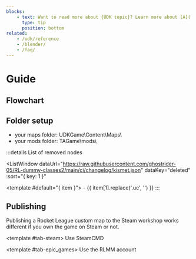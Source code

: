 ```yaml
---
blocks:
    - text: Want to read more about {UDK topic}? Learn more about [A](./) or [B](./)
      type: tip
      position: bottom
related:
    - /udk/reference
    - /blender/
    - /faq/
---
```


# Guide

## Flowchart

<!--@include: ./flowchart/component.md -->

## Folder setup

- your maps folder: <PreferenceSetting :renderValue="true" storeKey="rlmm-path-udk" defaultValue="C:\UDK\RLMM\" type="input" />UDKGame\Content\Maps\
- your mods folder: <PreferenceSetting :renderValue="true" storeKey="rlmm-path-rl" defaultValue="C:\Games\SteamApps\common\rocketleague\" type="input" />TAGame\mods\

:::details List of removed nodes

<script setup>
import { ListWindow } from '../../../lib/'
</script>

<ListWindow
    dataUrl="https://raw.githubusercontent.com/ghostrider-05/RL-dummy-classes2/main/ci/changelog/kismet.json"
    dataKey="deleted"
    :sort="{ key: 1 }"
>
<template #default="{ item }">
    - {{ item[1].replace('.uc', '') }}
</template>
</ListWindow>
:::

## Publishing

Publishing a Rocket League custom map to the Steam workshop works different if you own the game on Steam or not.

<TabsWindow :tabs="['Steam', 'Epic Games']" :storage="{ key: 'rlmm-platform' }">

<template #tab-steam>
Use SteamCMD
</template>

<template #tab-epic_games>
Use the RLMM account
</template>

</TabsWindow>
